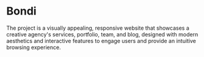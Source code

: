 # Bondi
The project is a visually appealing, responsive website that showcases a creative agency's services, portfolio, team, and blog, designed with modern aesthetics and interactive features to engage users and provide an intuitive browsing experience.
